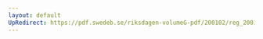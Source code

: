 ```yaml
---
layout: default
UpRedirect: https://pdf.swedeb.se/riksdagen-volumeG-pdf/200102/reg_200102/reg_200102_0577.pdf
---
```

